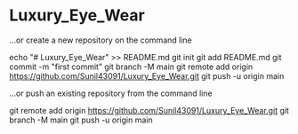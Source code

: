 # Luxury_Eye_Wear
…or create a new repository on the command line

echo "# Luxury_Eye_Wear" >> README.md
git init
git add README.md
git commit -m "first commit"
git branch -M main
git remote add origin https://github.com/Sunil43091/Luxury_Eye_Wear.git
git push -u origin main

…or push an existing repository from the command line

git remote add origin https://github.com/Sunil43091/Luxury_Eye_Wear.git
git branch -M main
git push -u origin main
